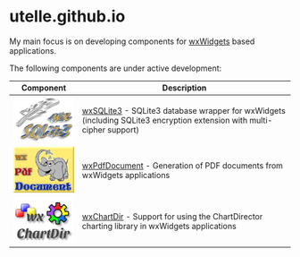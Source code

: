 # utelle.github.io

My main focus is on developing components for [wxWidgets](https://www.wxwidgets.org) based applications.

The following components are under active development:

Component | Description
--- | ---
[![wxSQLite3](wxsqlite3.png)](https://utelle.github.io/wxsqlite3) | [wxSQLite3](https://utelle.github.io/wxsqlite3) - SQLite3 database wrapper for wxWidgets (including SQLite3 encryption extension with multi-cipher support)
[![wxPdfDocument](wxpdfdoc.png)](https://utelle.github.io/wxpdfdoc) | [wxPdfDocument](https://utelle.github.io/wxpdfdoc) - Generation of PDF documents from wxWidgets applications
[![wxChartDir](wxchartdir.png)](https://utelle.github.io/wxchartdir) | [wxChartDir](https://utelle.github.io/wxchartdir) - Support for using the ChartDirector charting library in wxWidgets applications
